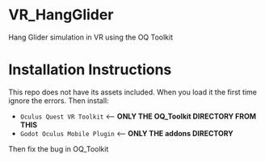 # VR_HangGlider
Hang Glider simulation in VR using the OQ Toolkit

# Installation Instructions
This repo does not have its assets included.  When you load it the first time ignore the errors. Then install:
  * `Oculus Quest VR Toolkit` <-- **ONLY THE OQ_Toolkit DIRECTORY FROM THIS**
  * `Godot Oculus Mobile Plugin` <-- **ONLY THE addons DIRECTORY**
  
Then fix the bug in OQ_Toolkit 




  